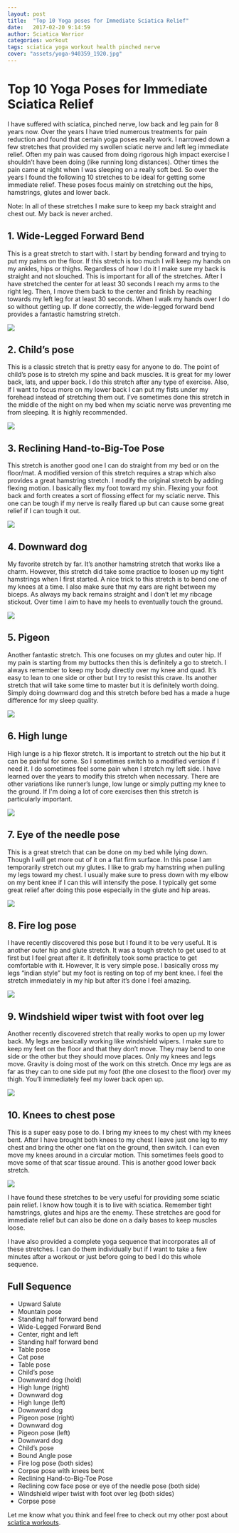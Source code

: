 ```yaml
---
layout: post
title:  "Top 10 Yoga poses for Immediate Sciatica Relief"
date:   2017-02-20 9:14:59
author: Sciatica Warrior
categories: workout
tags: sciatica yoga workout health pinched nerve
cover: "assets/yoga-940359_1920.jpg"
---
```



# Top 10 Yoga Poses for Immediate Sciatica Relief

I have suffered with sciatica, pinched nerve, low back and leg pain for 8 years now. Over the years I have tried numerous treatments for pain reduction and found that certain yoga poses really work. I narrowed down a few stretches that provided my swollen sciatic nerve and left leg immediate relief. Often my pain was caused from doing rigorous high impact exercise I shouldn’t have been doing (like running long distances). Other times the pain came at night when I was sleeping on a really soft bed. So over the years I found the following 10 stretches to be ideal for getting some immediate relief. These poses focus mainly on stretching out the hips, hamstrings, glutes and lower back. 

Note: In all of these stretches I make sure to keep my back straight and chest out. My back is never arched. 

## 1. Wide-Legged Forward Bend
This is a great stretch to start with. I start by bending forward and trying to put my palms on the floor. If this stretch is too much I will keep my hands on my ankles, hips or thighs. Regardless of how I do it I make sure my back is straight and not slouched. This is important for all of the stretches. After I have stretched the center for at least 30 seconds I reach my arms to the right leg. Then, I move them back to the center and finish by reaching towards my left leg for at least 30 seconds. When I walk my hands over I do so without getting up. If done correctly, the wide-legged forward bend provides a fantastic hamstring stretch.

<img src="/sciaticaworkout/assets/Prasarita Padottanasana.jpg">

## 2. Child’s pose
This is a classic stretch that is pretty easy for anyone to do. The point of child’s pose is to stretch my spine and back muscles. It is great for my lower back, lats, and upper back. I do this stretch after any type of exercise. Also, if I want to focus more on my lower back I can put my fists under my forehead instead of stretching them out. I’ve sometimes done this stretch in the middle of the night on my bed when my sciatic nerve was preventing me from sleeping. It is highly recommended.

<img src="/sciaticaworkout/assets/childspose.jpg">

## 3. Reclining Hand-to-Big-Toe Pose 
This stretch is another good one I can do straight from my bed or on the floor/mat. A modified version of this stretch requires a strap which also provides a great hamstring stretch. I modify the original stretch by adding flexing motion. I basically flex my foot toward my shin.  Flexing your foot back and forth creates a sort of flossing effect for my sciatic nerve. This one can be tough if my nerve is really flared up but can cause some great relief if I can tough it out.

<img src="/sciaticaworkout/assets/Supta Padangusthasana.jpg">

## 4. Downward dog
My favorite stretch by far. It’s another hamstring stretch that works like a charm. However, this stretch did take some practice to loosen up my tight hamstrings when I first started. A nice trick to this stretch is to bend one of my knees at a time. I also make sure that my ears are right between my biceps. As always my back remains straight and I don’t let my ribcage stickout. Over time I aim to have my heels to eventually touch the ground. 

<img src="/sciaticaworkout/assets/downwarddog1.jpg">

## 5. Pigeon
Another fantastic stretch. This one focuses on my glutes and outer hip. If my pain is starting from my buttocks then this is definitely a go to stretch. I always remember to keep my body directly over my knee and quad. It’s easy to lean to one side or other but I try to resist this crave. Its another stretch that will take some time to master but it is definitely worth doing. Simply doing downward dog and this stretch before bed has a made a huge difference for my sleep quality. 

<img src="/sciaticaworkout/assets/pigeon-pose.jpg">

## 6. High lunge
High lunge is a hip flexor stretch. It is important to stretch out the hip but it can be painful for some. So I sometimes switch to a modified version if I need it. I do sometimes feel some pain when I stretch my left side. I have learned over the years to modify this stretch when necessary. There are other variations like runner’s lunge, low lunge or simply putting my knee to the ground. If I'm doing a lot of core exercises then this stretch is particularly important. 

<img src="/sciaticaworkout/assets/high-lunge.jpg">

## 7. Eye of the needle pose
This is a great stretch that can be done on my bed while lying down. Though I will get more out of it on a flat firm surface. In this pose I am temporarily stretch out my glutes. I like to grab my hamstring when pulling my legs toward my chest. I usually make sure to press down with my elbow on my bent knee if I can this will intensify the pose. I typically get some great relief after doing this pose especially in the glute and hip areas.

<img src="/sciaticaworkout/assets/eye of the needle pose.jpg">

## 8. Fire log pose
I have recently discovered this pose but I found it to be very useful. It is another outer hip and glute stretch. It was a tough stretch to get used to at first but I feel great after it. It definitely took some practice to get comfortable with it. However, It is very simple pose. I basically cross my legs “indian style” but my foot is resting on top of my bent knee. I feel the stretch immediately in my hip but after it’s done I feel amazing.

<img src="/sciaticaworkout/assets/firelog.jpg">

## 9. Windshield wiper twist with foot over leg
Another recently discovered stretch that really works to open up my lower back. My legs are basically working like windshield wipers. I make sure to keep my feet on the floor and that they don’t move. They may bend to one side or the other but they should move places. Only my knees and legs move. Gravity is doing most of the work on this stretch. Once my legs are as far as they can to one side put my foot (the one closest to the floor) over my thigh. You’ll immediately feel my lower back open up. 

<img src="/sciaticaworkout/assets/fwindshieldwiper.jpg">

## 10. Knees to chest pose
This is a super easy pose to do. I bring my knees to my chest with my knees bent. After I have brought both knees to my chest I leave just one leg to my chest and bring the other one flat on the ground, then switch. I can even move my knees around in a circular motion. This sometimes feels good to move some of that scar tissue around. This is another good lower back stretch. 

<img src="/sciaticaworkout/assets/Apanasana.png">

I have found these stretches to be very useful for providing some sciatic pain relief. I know how tough it is to live with sciatica. Remember tight hamstrings, glutes and hips are the enemy. These stretches are good for immediate relief but can also be done on a daily bases to keep muscles loose. 

I have also provided a complete yoga sequence that incorporates all of these stretches. I can do them individually but if I want to take a few minutes after a workout or just before going to bed I do this whole sequence.

## Full Sequence

* Upward Salute
* Mountain pose
* Standing half forward bend
* Wide-Legged Forward Bend
* Center, right and left
* Standing half forward bend
* Table pose
* Cat pose
* Table pose
* Child’s pose
* Downward dog (hold)
* High lunge (right)
* Downward dog
* High lunge (left)
* Downward dog
* Pigeon pose (right)
* Downward dog
* Pigeon pose (left)
* Downward dog
* Child’s pose
* Bound Angle pose
* Fire log pose (both sides)
* Corpse pose with knees bent
* Reclining Hand-to-Big-Toe Pose
* Reclining cow face pose or eye of the needle pose (both side)
* Windshield wiper twist with foot over leg (both sides)
* Corpse pose

Let me know what you think and feel free to check out my other post about [sciatica workouts](http://sciaticawarrior.github.io/sciaticaworkout/workout/2016/04/30/sciatica-workout.html).

